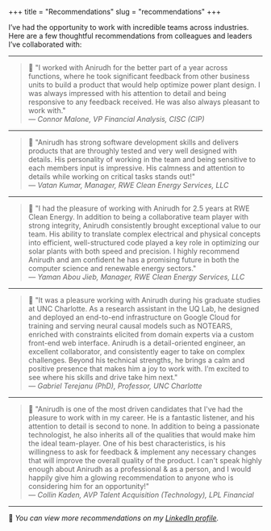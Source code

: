 +++
title = "Recommendations"
slug = "recommendations"
+++

I’ve had the opportunity to work with incredible teams across industries.  
Here are a few thoughtful recommendations from colleagues and leaders I’ve collaborated with:

---

> 💬 "I worked with Anirudh for the better part of a year across functions, where he took significant feedback from other business units to build a product that would help optimize power plant design. I was always impressed with his attention to detail and being responsive to any feedback received. He was also always pleasant to work with."  
> — *Connor Malone, VP Financial Analysis, CISC (CIP)*

---

> 💬 "Anirudh has strong software development skills and delivers products that are throughly tested and very well designed with details. His personality of working in the team and being sensitive to each members input is impressive. His calmness and attention to details while working on critical tasks stands out!"  
> — *Vatan Kumar, Manager, RWE Clean Energy Services, LLC*

---

> 💬 "I had the pleasure of working with Anirudh for 2.5 years at RWE Clean Energy. In addition to being a collaborative team player with strong integrity, Anirudh consistently brought exceptional value to our team. His ability to translate complex electrical and physical concepts into efficient, well-structured code played a key role in optimizing our solar plants with both speed and precision. I highly recommend Anirudh and am confident he has a promising future in both the computer science and renewable energy sectors."  
> — *Yaman Abou Jieb, Manager, RWE Clean Energy Services, LLC*

---

> 💬 "It was a pleasure working with Anirudh during his graduate studies at UNC Charlotte. As a research assistant in the UQ Lab, he designed and deployed an end-to-end infrastructure on Google Cloud for training and serving neural causal models such as NOTEARS, enriched with constraints elicited from domain experts via a custom front-end web interface. Anirudh is a detail-oriented engineer, an excellent collaborator, and consistently eager to take on complex challenges. Beyond his technical strengths, he brings a calm and positive presence that makes him a joy to work with. I’m excited to see where his skills and drive take him next."  
> — *Gabriel Terejanu (PhD), Professor, UNC Charlotte*

---

> 💬 "Anirudh is one of the most driven candidates that I've had the pleasure to work with in my career. He is a fantastic listener, and his attention to detail is second to none. In addition to being a passionate technologist, he also inherits all of the qualities that would make him the ideal team-player. One of his best characteristics, is his willingness to ask for feedback & implement any necessary changes that will improve the overall quality of the product. I can't speak highly enough about Anirudh as a professional & as a person, and I would happily give him a glowing recommendation to anyone who is considering him for an opportunity!"  
> — *Collin Kaden, AVP Talent Acquisition (Technology), LPL Financial*

---

📎 *You can view more recommendations on my [LinkedIn profile](https://www.linkedin.com/in/shirahattianiruddha).*
